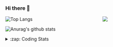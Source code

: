### Hi there 👋

<!--
**tao8687/tao8687** is a ✨ _special_ ✨ repository because its `README.md` (this file) appears on your GitHub profile.

Here are some ideas to get you started:

- 🔭 I’m currently working on ...
- 🌱 I’m currently learning ...
- 👯 I’m looking to collaborate on ...
- 🤔 I’m looking for help with ...
- 💬 Ask me about ...
- 📫 How to reach me: ...
- 😄 Pronouns: ...
- ⚡ Fun fact: ...
-->

<img align='right' src="https://media.giphy.com/media/M9gbBd9nbDrOTu1Mqx/giphy.gif" width="200">

  
![Top Langs](https://github-readme-stats.vercel.app/api/top-langs/?username=tao8687&layout=compact&title_color=23238E&text_color=A67D3D)

![Anurag's github stats](https://github-readme-stats.vercel.app/api?username=tao8687&show_icons=true&&text_color=A67D3D&title_color=23238E&show_icons=false&count_private=true&hide=stars)

<details>
  <summary>:zap: Coding Stats</summary>
  <b>
<!--START_SECTION:waka-->
![Code Time](http://img.shields.io/badge/Code%20Time-0%20secs-blue)

![Profile Views](http://img.shields.io/badge/Profile%20Views-0-blue)

**🐱 My GitHub Data** 

> 🏆 195 Contributions in the Year 2022
 > 
> 📦 1.4 MB Used in GitHub's Storage 
 > 
> 🚫 Not Opted to Hire
 > 
> 📜 55 Public Repositories 
 > 
> 🔑 27 Private Repositories  
 > 
**I'm an Early 🐤** 

```text
🌞 Morning    117 commits    ███████████████████░░░░░░   75.97% 
🌆 Daytime    11 commits     █░░░░░░░░░░░░░░░░░░░░░░░░   7.14% 
🌃 Evening    26 commits     ████░░░░░░░░░░░░░░░░░░░░░   16.88% 
🌙 Night      0 commits      ░░░░░░░░░░░░░░░░░░░░░░░░░   0.0%

```
📅 **I'm Most Productive on Monday** 

```text
Monday       35 commits     █████░░░░░░░░░░░░░░░░░░░░   22.73% 
Tuesday      24 commits     ████░░░░░░░░░░░░░░░░░░░░░   15.58% 
Wednesday    31 commits     █████░░░░░░░░░░░░░░░░░░░░   20.13% 
Thursday     18 commits     ███░░░░░░░░░░░░░░░░░░░░░░   11.69% 
Friday       18 commits     ███░░░░░░░░░░░░░░░░░░░░░░   11.69% 
Saturday     14 commits     ██░░░░░░░░░░░░░░░░░░░░░░░   9.09% 
Sunday       14 commits     ██░░░░░░░░░░░░░░░░░░░░░░░   9.09%

```


📊 **This Week I Spent My Time On** 

```text
⌚︎ Time Zone: Asia/Shanghai

💬 Programming Languages: 
C                        17 hrs 31 mins      ███████████████░░░░░░░░░░   61.13% 
C++                      4 hrs 54 mins       ████░░░░░░░░░░░░░░░░░░░░░   17.11% 
Text                     2 hrs 22 mins       ██░░░░░░░░░░░░░░░░░░░░░░░   8.3% 
Markdown                 1 hr 53 mins        █░░░░░░░░░░░░░░░░░░░░░░░░   6.61% 
Makefile                 1 hr 42 mins        █░░░░░░░░░░░░░░░░░░░░░░░░   5.94%

🔥 Editors: 
VS Code                  28 hrs 39 mins      █████████████████████████   100.0%

🐱‍💻 Projects: 
VC0768_SDK_V3.0.0.18.3   11 hrs 31 mins      ██████████░░░░░░░░░░░░░░░   40.19% 
external                 5 hrs 5 mins        ████░░░░░░░░░░░░░░░░░░░░░   17.78% 
samples                  4 hrs 51 mins       ████░░░░░░░░░░░░░░░░░░░░░   16.95% 
drv_v7                   2 hrs 20 mins       ██░░░░░░░░░░░░░░░░░░░░░░░   8.18% 
preview_npu_milestone2   1 hr 44 mins        █░░░░░░░░░░░░░░░░░░░░░░░░   6.1%

💻 Operating System: 
Linux                    28 hrs 39 mins      █████████████████████████   100.0%

```

**I Mostly Code in Python** 

```text
Python                   9 repos             ███████░░░░░░░░░░░░░░░░░░   31.03% 
C++                      6 repos             █████░░░░░░░░░░░░░░░░░░░░   20.69% 
C                        6 repos             █████░░░░░░░░░░░░░░░░░░░░   20.69% 
Shell                    2 repos             █░░░░░░░░░░░░░░░░░░░░░░░░   6.9% 
JavaScript               2 repos             █░░░░░░░░░░░░░░░░░░░░░░░░   6.9%

```


**Timeline**

![Chart not found](https://raw.githubusercontent.com/tao8687/tao8687/master/charts/bar_graph.png) 


 Last Updated on 13/07/2022 02:06:11 UTC
<!--END_SECTION:waka-->
</details>
